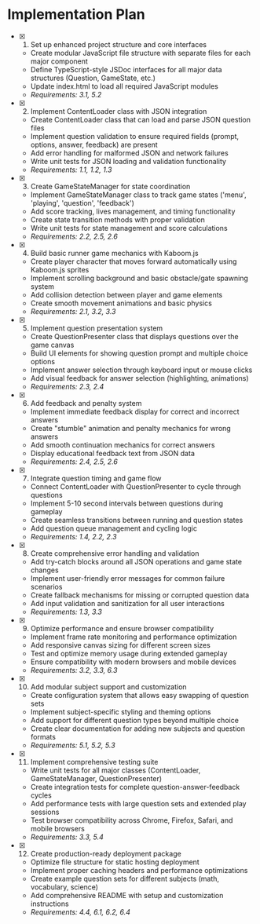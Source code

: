 # Implementation Plan

- [x] 1. Set up enhanced project structure and core interfaces
  - Create modular JavaScript file structure with separate files for each major component
  - Define TypeScript-style JSDoc interfaces for all major data structures (Question, GameState, etc.)
  - Update index.html to load all required JavaScript modules
  - _Requirements: 3.1, 5.2_

- [x] 2. Implement ContentLoader class with JSON integration
  - Create ContentLoader class that can load and parse JSON question files
  - Implement question validation to ensure required fields (prompt, options, answer, feedback) are present
  - Add error handling for malformed JSON and network failures
  - Write unit tests for JSON loading and validation functionality
  - _Requirements: 1.1, 1.2, 1.3_

- [x] 3. Create GameStateManager for state coordination
  - Implement GameStateManager class to track game states ('menu', 'playing', 'question', 'feedback')
  - Add score tracking, lives management, and timing functionality
  - Create state transition methods with proper validation
  - Write unit tests for state management and score calculations
  - _Requirements: 2.2, 2.5, 2.6_

- [x] 4. Build basic runner game mechanics with Kaboom.js
  - Create player character that moves forward automatically using Kaboom.js sprites
  - Implement scrolling background and basic obstacle/gate spawning system
  - Add collision detection between player and game elements
  - Create smooth movement animations and basic physics
  - _Requirements: 2.1, 3.2, 3.3_

- [x] 5. Implement question presentation system
  - Create QuestionPresenter class that displays questions over the game canvas
  - Build UI elements for showing question prompt and multiple choice options
  - Implement answer selection through keyboard input or mouse clicks
  - Add visual feedback for answer selection (highlighting, animations)
  - _Requirements: 2.3, 2.4_

- [x] 6. Add feedback and penalty system
  - Implement immediate feedback display for correct and incorrect answers
  - Create "stumble" animation and penalty mechanics for wrong answers
  - Add smooth continuation mechanics for correct answers
  - Display educational feedback text from JSON data
  - _Requirements: 2.4, 2.5, 2.6_

- [x] 7. Integrate question timing and game flow
  - Connect ContentLoader with QuestionPresenter to cycle through questions
  - Implement 5-10 second intervals between questions during gameplay
  - Create seamless transitions between running and question states
  - Add question queue management and cycling logic
  - _Requirements: 1.4, 2.2, 2.3_

- [x] 8. Create comprehensive error handling and validation
  - Add try-catch blocks around all JSON operations and game state changes
  - Implement user-friendly error messages for common failure scenarios
  - Create fallback mechanisms for missing or corrupted question data
  - Add input validation and sanitization for all user interactions
  - _Requirements: 1.3, 3.3_

- [x] 9. Optimize performance and ensure browser compatibility
  - Implement frame rate monitoring and performance optimization
  - Add responsive canvas sizing for different screen sizes
  - Test and optimize memory usage during extended gameplay
  - Ensure compatibility with modern browsers and mobile devices
  - _Requirements: 3.2, 3.3, 6.3_

- [x] 10. Add modular subject support and customization
  - Create configuration system that allows easy swapping of question sets
  - Implement subject-specific styling and theming options
  - Add support for different question types beyond multiple choice
  - Create clear documentation for adding new subjects and question formats
  - _Requirements: 5.1, 5.2, 5.3_

- [x] 11. Implement comprehensive testing suite
  - Write unit tests for all major classes (ContentLoader, GameStateManager, QuestionPresenter)
  - Create integration tests for complete question-answer-feedback cycles
  - Add performance tests with large question sets and extended play sessions
  - Test browser compatibility across Chrome, Firefox, Safari, and mobile browsers
  - _Requirements: 3.3, 5.4_

- [x] 12. Create production-ready deployment package
  - Optimize file structure for static hosting deployment
  - Implement proper caching headers and performance optimizations
  - Create example question sets for different subjects (math, vocabulary, science)
  - Add comprehensive README with setup and customization instructions
  - _Requirements: 4.4, 6.1, 6.2, 6.4_
